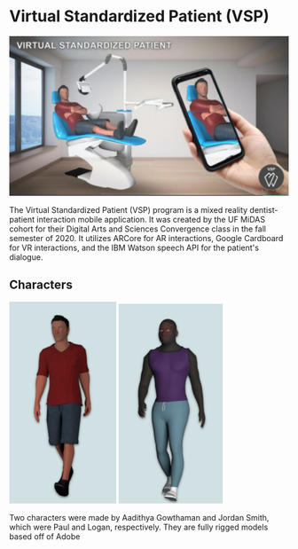 # Virtual Standardized Patient (VSP)
<a href="https://vimeo.com/492102904"><img src="https://github.com/jordansmithsgames/jordansmithsgames/blob/main/readmes/vsp/render.png" width="800"  alt="Demo video"></a>

The Virtual Standardized Patient (VSP) program is a mixed reality dentist-patient interaction mobile application. It was created by the UF MiDAS cohort for their Digital Arts and Sciences Convergence class in the fall semester of 2020. It utilizes ARCore for AR interactions, Google Cardboard for VR interactions, and the IBM Watson speech API for the patient's dialogue.

## Characters
![](https://github.com/jordansmithsgames/jordansmithsgames/blob/main/readmes/vsp/paul.png)
![](https://github.com/jordansmithsgames/jordansmithsgames/blob/main/readmes/vsp/logan.png)

Two characters were made by Aadithya Gowthaman and Jordan Smith, which were Paul and Logan, respectively. They are fully rigged models based off of Adobe 
